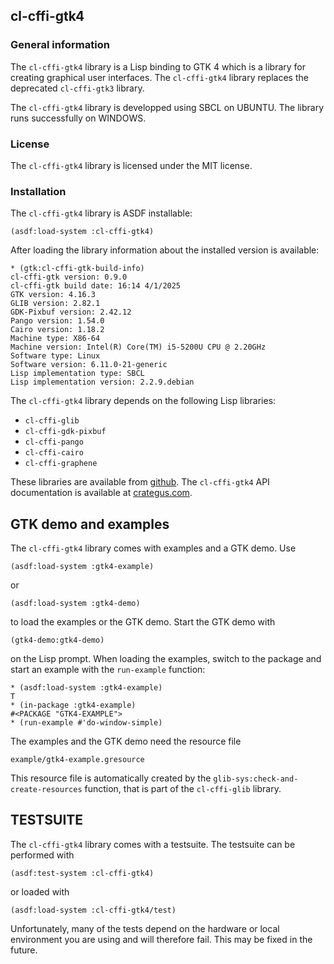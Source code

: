 ## cl-cffi-gtk4

### General information

The `cl-cffi-gtk4` library is a Lisp binding to GTK 4 which is a library for
creating graphical user interfaces. The `cl-cffi-gtk4` library replaces the
deprecated `cl-cffi-gtk3` library.

The `cl-cffi-gtk4` library is developped using SBCL on UBUNTU. The library runs
successfully on WINDOWS.

### License

The `cl-cffi-gtk4` library is licensed under the MIT license.

### Installation

The `cl-cffi-gtk4` library is ASDF installable:
```
(asdf:load-system :cl-cffi-gtk4)
```
After loading the library information about the installed version is
available:
```
* (gtk:cl-cffi-gtk-build-info)
cl-cffi-gtk version: 0.9.0
cl-cffi-gtk build date: 16:14 4/1/2025
GTK version: 4.16.3
GLIB version: 2.82.1
GDK-Pixbuf version: 2.42.12
Pango version: 1.54.0
Cairo version: 1.18.2
Machine type: X86-64
Machine version: Intel(R) Core(TM) i5-5200U CPU @ 2.20GHz
Software type: Linux
Software version: 6.11.0-21-generic
Lisp implementation type: SBCL
Lisp implementation version: 2.2.9.debian
```

The `cl-cffi-gtk4` library depends on the following Lisp libraries:

*  `cl-cffi-glib`
*  `cl-cffi-gdk-pixbuf`
*  `cl-cffi-pango`
*  `cl-cffi-cairo`
*  `cl-cffi-graphene`

These libraries are available from [github](https://github.com/crategus).
The `cl-cffi-gtk4` API documentation is available at
[crategus.com](https://crategus.com/books/cl-cffi-gtk4/).

## GTK demo and examples

The `cl-cffi-gtk4` library comes with examples and a GTK demo. Use
```
(asdf:load-system :gtk4-example)
```
or
```
(asdf:load-system :gtk4-demo)
```
to load the examples or the GTK demo. Start the GTK demo with
```
(gtk4-demo:gtk4-demo)
```
on the Lisp prompt. When loading the examples, switch to the package and start
an example with the `run-example` function:
```
* (asdf:load-system :gtk4-example)
T
* (in-package :gtk4-example)
#<PACKAGE "GTK4-EXAMPLE">
* (run-example #'do-window-simple)
```
The examples and the GTK demo need the resource file
```
example/gtk4-example.gresource
```
This resource file is automatically created by the
`glib-sys:check-and-create-resources` function, that is part of the
`cl-cffi-glib` library.

## TESTSUITE

The `cl-cffi-gtk4` library comes with a testsuite. The testsuite can be
performed with
```
(asdf:test-system :cl-cffi-gtk4)
```
or loaded with
```
(asdf:load-system :cl-cffi-gtk4/test)
```
Unfortunately, many of the tests depend on the hardware or local environment
you are using and will therefore fail. This may be fixed in the future.
